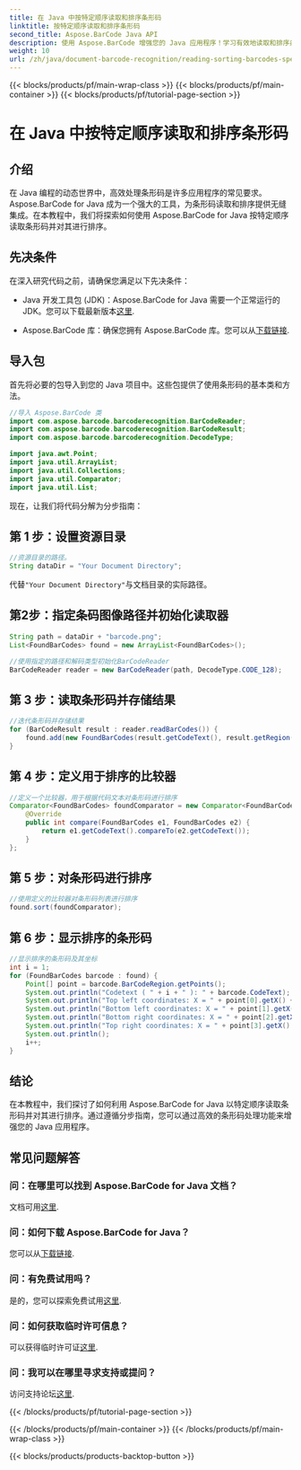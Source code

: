 ```yaml
---
title: 在 Java 中按特定顺序读取和排序条形码
linktitle: 按特定顺序读取和排序条形码
second_title: Aspose.BarCode Java API
description: 使用 Aspose.BarCode 增强您的 Java 应用程序！学习有效地读取和排序条形码。请按照我们的分步指南进行无缝集成。
weight: 10
url: /zh/java/document-barcode-recognition/reading-sorting-barcodes-specific-order/
---
```


{{< blocks/products/pf/main-wrap-class >}}
{{< blocks/products/pf/main-container >}}
{{< blocks/products/pf/tutorial-page-section >}}

# 在 Java 中按特定顺序读取和排序条形码


## 介绍

在 Java 编程的动态世界中，高效处理条形码是许多应用程序的常见要求。 Aspose.BarCode for Java 成为一个强大的工具，为条形码读取和排序提供无缝集成。在本教程中，我们将探索如何使用 Aspose.BarCode for Java 按特定顺序读取条形码并对其进行排序。

## 先决条件

在深入研究代码之前，请确保您满足以下先决条件：

-  Java 开发工具包 (JDK)：Aspose.BarCode for Java 需要一个正常运行的 JDK。您可以下载最新版本[这里](https://www.oracle.com/java/technologies/javase-downloads.html).

- Aspose.BarCode 库：确保您拥有 Aspose.BarCode 库。您可以从[下载链接](https://releases.aspose.com/barcode/java/).

## 导入包

首先将必要的包导入到您的 Java 项目中。这些包提供了使用条形码的基本类和方法。

```java
//导入 Aspose.BarCode 类
import com.aspose.barcode.barcoderecognition.BarCodeReader;
import com.aspose.barcode.barcoderecognition.BarCodeResult;
import com.aspose.barcode.barcoderecognition.DecodeType;

import java.awt.Point;
import java.util.ArrayList;
import java.util.Collections;
import java.util.Comparator;
import java.util.List;
```

现在，让我们将代码分解为分步指南：

## 第 1 步：设置资源目录

```java
//资源目录的路径。
String dataDir = "Your Document Directory";
```

代替`"Your Document Directory"`与文档目录的实际路径。

## 第2步：指定条码图像路径并初始化读取器

```java
String path = dataDir + "barcode.png";
List<FoundBarCodes> found = new ArrayList<FoundBarCodes>();

//使用指定的路径和解码类型初始化BarCodeReader
BarCodeReader reader = new BarCodeReader(path, DecodeType.CODE_128);
```

## 第 3 步：读取条形码并存储结果

```java
//迭代条形码并存储结果
for (BarCodeResult result : reader.readBarCodes()) {
    found.add(new FoundBarCodes(result.getCodeText(), result.getRegion()));
}
```

## 第 4 步：定义用于排序的比较器

```java
//定义一个比较器，用于根据代码文本对条形码进行排序
Comparator<FoundBarCodes> foundComparator = new Comparator<FoundBarCodes>() {
    @Override
    public int compare(FoundBarCodes e1, FoundBarCodes e2) {
        return e1.getCodeText().compareTo(e2.getCodeText());
    }
};
```

## 第 5 步：对条形码进行排序

```java
//使用定义的比较器对条形码列表进行排序
found.sort(foundComparator);
```

## 第 6 步：显示排序的条形码

```java
//显示排序的条形码及其坐标
int i = 1;
for (FoundBarCodes barcode : found) {
    Point[] point = barcode.BarCodeRegion.getPoints();
    System.out.println("Codetext ( " + i + " ): " + barcode.CodeText);
    System.out.println("Top left coordinates: X = " + point[0].getX() + ", Y = " + point[0].getY());
    System.out.println("Bottom left coordinates: X = " + point[1].getX() + ", Y = " + point[1].getY());
    System.out.println("Bottom right coordinates: X = " + point[2].getX() + ", Y = " + point[2].getY());
    System.out.println("Top right coordinates: X = " + point[3].getX() + ", Y = " + point[3].getY());
    System.out.println();
    i++;
}
```

## 结论

在本教程中，我们探讨了如何利用 Aspose.BarCode for Java 以特定顺序读取条形码并对其进行排序。通过遵循分步指南，您可以通过高效的条形码处理功能来增强您的 Java 应用程序。

## 常见问题解答

### 问：在哪里可以找到 Aspose.BarCode for Java 文档？
文档可用[这里](https://reference.aspose.com/barcode/java/).

### 问：如何下载 Aspose.BarCode for Java？
您可以从[下载链接](https://releases.aspose.com/barcode/java/).

### 问：有免费试用吗？
是的，您可以探索免费试用[这里](https://releases.aspose.com/).

### 问：如何获取临时许可信息？
可以获得临时许可证[这里](https://purchase.aspose.com/temporary-license/).

### 问：我可以在哪里寻求支持或提问？
访问支持论坛[这里](https://forum.aspose.com/c/barcode/13).

{{< /blocks/products/pf/tutorial-page-section >}}

{{< /blocks/products/pf/main-container >}}
{{< /blocks/products/pf/main-wrap-class >}}

{{< blocks/products/products-backtop-button >}}
